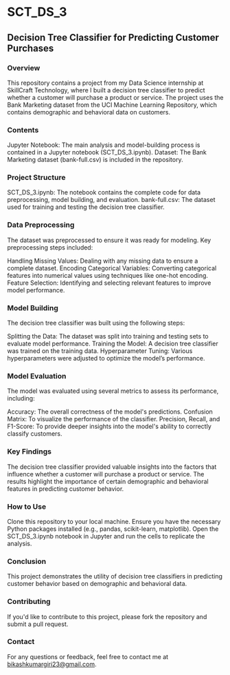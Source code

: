 # SCT_DS_3
## Decision Tree Classifier for Predicting Customer Purchases
### Overview
This repository contains a project from my Data Science internship at SkillCraft Technology, where I built a decision tree classifier to predict whether a customer will purchase a product or service. The project uses the Bank Marketing dataset from the UCI Machine Learning Repository, which contains demographic and behavioral data on customers.

### Contents
Jupyter Notebook: The main analysis and model-building process is contained in a Jupyter notebook (SCT_DS_3.ipynb).
Dataset: The Bank Marketing dataset (bank-full.csv) is included in the repository.
### Project Structure
SCT_DS_3.ipynb: The notebook contains the complete code for data preprocessing, model building, and evaluation.
bank-full.csv: The dataset used for training and testing the decision tree classifier.
### Data Preprocessing
The dataset was preprocessed to ensure it was ready for modeling. Key preprocessing steps included:

Handling Missing Values: Dealing with any missing data to ensure a complete dataset.
Encoding Categorical Variables: Converting categorical features into numerical values using techniques like one-hot encoding.
Feature Selection: Identifying and selecting relevant features to improve model performance.
### Model Building
The decision tree classifier was built using the following steps:

Splitting the Data: The dataset was split into training and testing sets to evaluate model performance.
Training the Model: A decision tree classifier was trained on the training data.
Hyperparameter Tuning: Various hyperparameters were adjusted to optimize the model’s performance.
### Model Evaluation
The model was evaluated using several metrics to assess its performance, including:

Accuracy: The overall correctness of the model's predictions.
Confusion Matrix: To visualize the performance of the classifier.
Precision, Recall, and F1-Score: To provide deeper insights into the model's ability to correctly classify customers.
### Key Findings
The decision tree classifier provided valuable insights into the factors that influence whether a customer will purchase a product or service. The results highlight the importance of certain demographic and behavioral features in predicting customer behavior.

### How to Use
Clone this repository to your local machine.
Ensure you have the necessary Python packages installed (e.g., pandas, scikit-learn, matplotlib).
Open the SCT_DS_3.ipynb notebook in Jupyter and run the cells to replicate the analysis.
### Conclusion
This project demonstrates the utility of decision tree classifiers in predicting customer behavior based on demographic and behavioral data.
### Contributing
If you'd like to contribute to this project, please fork the repository and submit a pull request.

### Contact
For any questions or feedback, feel free to contact me at bikashkumargiri23@gmail.com.
